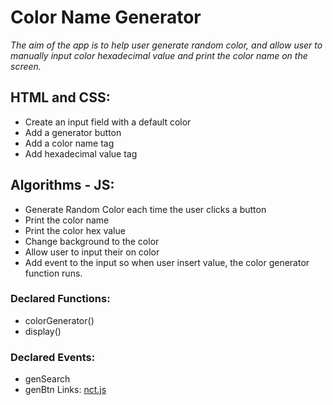 # Color Name Generator

*The aim of the app is to help user generate random color, and allow user to manually input color hexadecimal value and print the color name on the screen.*

## HTML and CSS:
* Create an input field with a default color
* Add a generator button 
* Add a color name tag
* Add hexadecimal value tag

## Algorithms - JS: 
* Generate Random Color each time the user clicks a button
* Print the color name
* Print the color hex value
* Change background to the color
* Allow user to input their on color
* Add event to the input so when user insert value, the color generator function runs. 

### Declared Functions:
* colorGenerator()
* display()

### Declared Events:
* genSearch
* genBtn
Links:
[nct.js](https://chir.ag/projects/ntc/)



